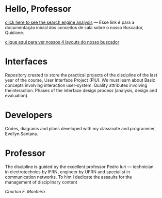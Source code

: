 # Hello, Professor

[click here to see the search engine analysis](https://github.com/charlon-156/Interfaces/blob/main/Docs/analise-buscador.md) — Esse link é para a documentação inicial dos conceitos de sala sobre o nosso Buscador, Quidiane. 

[clique aqui para ver nossos 4 layouts do nosso buscador](https://www.figma.com/file/4OZHnNudv3cnxM7uE0iV8b/Prototitpo?type=design&node-id=1%3A2&t=eK86O55XpDB7Ij7W-1)

# Interfaces 
Repository created to store the practical projects of the discipline of the last year of the course, User Interface Project (PIU). We must learn about Basic concepts involving interaction
user-system. Quality attributes involving theinteraction. Phases of the interface design process (analysis, design and evaluation).

# Developers
Codes, diagrams and plans developed with my classmate and programmer, Evellyn Santana.

# Professor
The discipline is guided by the excellent professor Pedro Iuri — technician in electrotechnics by IFRN, engineer by UFRN and specialist in communication networks. To him I dedicate the assaults for the management of disciplinary content

_Charlon F. Monteiro_
